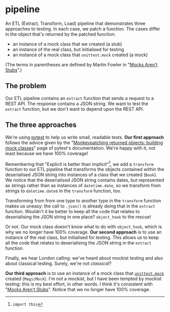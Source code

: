 # pipeline

An ETL (Extract, Transform, Load) pipeline that demonstrates three approaches to testing.
In each case, we patch a function.
The cases differ in the object that's returned by the patched function:

* an instance of a mock class that we created (a stub)
* an instance of the real class, but initialised for testing
* an instance of a mock class that `unittest.mock` created (a mock)

(The terms in parentheses are defined by Martin Fowler in "[Mocks Aren't Stubs][]".)

## The problem

Our ETL pipeline contains an `extract` function that sends a request to a REST API.
The response contains a JSON string.
We want to test the `extract` function,
but we don't want to depend upon the REST API.

## The three approaches

We're using [pytest][] to help us write small, readable tests.
**Our first approach** follows the advice given by the "[Monkeypatching returned objects: building mock classes][]" page of pytest's documentation.
We're happy with it, not least because we have 100% coverage!

Remembering that "Explicit is better than implicit"[^1],
we add a `transform` function to our ETL pipeline that transforms the objects contained within the deserialised JSON string into instances of a class that we created (`Book`).
We notice that the deserialised JSON string contains dates,
but represented as strings rather than as instances of `datetime.date`,
so we transform from strings to `datetime.date`s in the `transform` function, too.

Transforming from from one type to another type in the `transform` function makes us uneasy:
the call to `.json()` is already doing that in the `extract` function.
Wouldn't it be better to keep all the code that relates to deserialising the JSON string in one place?
`object_hook` to the rescue!

Or not.
Our mock class doesn't know what to do with `object_hook`,
which is why we no longer have 100% coverage.
**Our second approach** is to use an instance of the real class, but initialised for testing.
This allows us to keep all the code that relates to deserialising the JSON string in the `extract` function.

Finally, we hear London calling:
we've heard about mockist testing and also about classical testing.
Surely, we're not *classical*?

**Our third approach** is to use an instance of a mock class that [`unittest.mock`][] created (`MagicMock`).
I'm not a mockist, but I have been tempted by mockist testing:
this is my best effort, in other words.
I think it's consistent with "[Mocks Aren't Stubs][]".
Notice that we no longer have 100% coverage.

[Mocks Aren't Stubs]: https://martinfowler.com/articles/mocksArentStubs.html
[Monkeypatching returned objects: building mock classes]: https://docs.pytest.org/en/stable/how-to/monkeypatch.html#monkeypatching-returned-objects-building-mock-classes
[`unittest.mock`]: https://docs.python.org/3.12/library/unittest.mock.html#module-unittest.mock
[pytest]: https://docs.pytest.org/en/stable/

[^1]: `import this`
